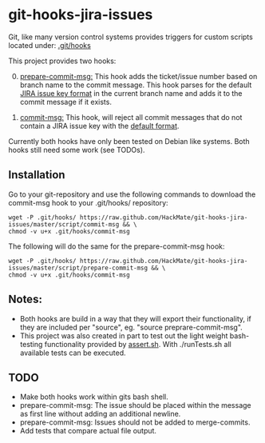 git-hooks-jira-issues
=====================

Git, like many version control systems provides triggers for custom scripts located under: [.git/hooks](http://git-scm.com/book/be/v2/Customizing-Git-Git-Hooks)

This project provides two hooks:

0. [prepare-commit-msg:](script/prepare-commit-msg) This hook adds the ticket/issue number based on branch name to the commit message. This hook parses for the default [JIRA issue key format](https://confluence.atlassian.com/display/JIRA/Changing+the+Project+Key+Format) in the current branch name and adds it to the commit message if it exists.

0. [commit-msg:](script/commit-msg) This hook, will reject all commit messages that do not contain a JIRA issue key with the [default format](https://confluence.atlassian.com/display/JIRA/Changing+the+Project+Key+Format).


Currently both hooks have only been tested on Debian like systems. Both hooks still need some work (see TODOs).

Installation
------------

Go to your git-repository and use the following commands to download the commit-msg hook to your .git/hooks/ repository:

    wget -P .git/hooks/ https://raw.github.com/HackMate/git-hooks-jira-issues/master/script/commit-msg && \
    chmod -v u+x .git/hooks/commit-msg

The following will do the same for the prepare-commit-msg hook:

    wget -P .git/hooks/ https://raw.github.com/HackMate/git-hooks-jira-issues/master/script/prepare-commit-msg && \
    chmod -v u+x .git/hooks/commit-msg



Notes:
------

* Both hooks are build in a way that they will export their functionality, if they are included per "source", eg. "source preprare-commit-msg".
* This project was also created in part to test out the light weight bash-testing functionality provided by [assert.sh](https://github.com/lehmannro/assert.sh). With ./runTests.sh all available tests can be executed.


TODO
----
* Make both hooks work within gits bash shell.
* prepare-commit-msg: The issue should be placed within the message as first line without adding an additional newline.
* prepare-commit-msg: Issues should not be added to merge-commits.
* Add tests that compare actual file output.

